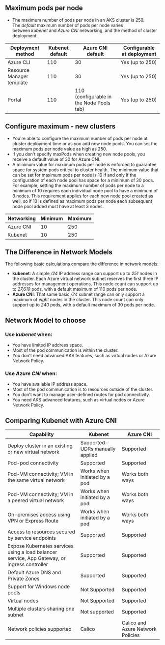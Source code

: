 ## **Maximum pods per node**

- The maximum number of pods per node in an AKS cluster is 250. The *default* maximum number of pods per node varies between *kubenet* and *Azure CNI* networking, and the method of cluster deployment.

| **Deployment method** | **Kubenet default** | **Azure CNI default** | **Configurable at deployment** |
| --- | --- | --- | --- |
| Azure CLI | 110 | 30 | Yes (up to 250) |
| Resource Manager template | 110 | 30 | Yes (up to 250) |
| Portal | 110 | 110 (configurable in the Node Pools tab) | Yes (up to 250) |

## **Configure maximum - new clusters**

- You're able to configure the maximum number of pods per node at cluster deployment time or as you add new node pools. You can set the maximum pods per node value as high as 250.
- If you don't specify maxPods when creating new node pools, you receive a default value of 30 for Azure CNI.
- A minimum value for maximum pods per node is enforced to guarantee space for system pods critical to cluster health. The minimum value that can be set for maximum pods per node is 10 if and only if the configuration of each node pool has space for a minimum of 30 pods. For example, setting the maximum number of pods per node to a minimum of 10 requires each individual node pool to have a minimum of 3 nodes. This requirement applies for each new node pool created as well, so if 10 is defined as maximum pods per node each subsequent node pool added must have at least 3 nodes.

| Networking | Minimum | Maximum |
| --- | --- | --- |
| Azure CNI | 10 | 250 |
| Kubenet | 10 | 250 |

## The Difference in Network Models

The following basic calculations compare the difference in network models:

- **kubenet**: A simple */24* IP address range can support up to *251* nodes in the cluster. Each Azure virtual network subnet reserves the first three IP addresses for management operations. This node count can support up to *27,610* pods, with a default maximum of 110 pods per node.
- **Azure CNI**: That same basic */24* subnet range can only support a maximum of *eight* nodes in the cluster. This node count can only support up to *240* pods, with a default maximum of 30 pods per node.

## Network Model to choose

### **Use *kubenet* when**:

- You have limited IP address space.
- Most of the pod communication is within the cluster.
- You don't need advanced AKS features, such as virtual nodes or Azure Network Policy.

### **Use *Azure CNI* when**:

- You have available IP address space.
- Most of the pod communication is to resources outside of the cluster.
- You don't want to manage user-defined routes for pod connectivity.
- You need AKS advanced features, such as virtual nodes or Azure Network Policy.

## Comparing Kubenet with Azure CNI

| **Capability** | **Kubenet** | **Azure CNI** |
| --- | --- | --- |
| Deploy cluster in an existing or new virtual network | Supported - UDRs manually applied | Supported |
| Pod-pod connectivity | Supported | Supported |
| Pod-VM connectivity; VM in the same virtual network | Works when initiated by a pod | Works both ways |
| Pod-VM connectivity; VM in a peered virtual network | Works when initiated by a pod | Works both ways |
| On-premises access using VPN or Express Route | Works when initiated by a pod | Works both ways |
| Access to resources secured by service endpoints | Supported | Supported |
| Expose Kubernetes services using a load balancer service, App Gateway, or ingress controller | Supported | Supported |
| Default Azure DNS and Private Zones | Supported | Supported |
| Support for Windows node pools | Not Supported | Supported |
| Virtual nodes | Not Supported | Supported |
| Multiple clusters sharing one subnet | Not supported | Supported |
| Network policies supported | Calico | Calico and Azure Network Policies |